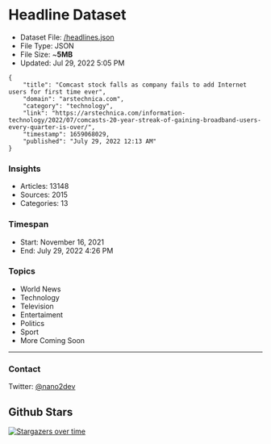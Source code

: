 # Headline Dataset

- Dataset File: [/headlines.json](https://raw.githubusercontent.com/fwd/news/master/headlines.json) 
- File Type: JSON
- File Size: ~**5MB**
- Updated: Jul 29, 2022 5:05 PM

```
{
    "title": "Comcast stock falls as company fails to add Internet users for first time ever",
    "domain": "arstechnica.com",
    "category": "technology",
    "link": "https://arstechnica.com/information-technology/2022/07/comcasts-20-year-streak-of-gaining-broadband-users-every-quarter-is-over/",
    "timestamp": 1659068029,
    "published": "July 29, 2022 12:13 AM"
}
```

### Insights

- Articles: 13148
- Sources: 2015
- Categories: 13

### Timespan

- Start: November 16, 2021
- End: July 29, 2022 4:26 PM

### Topics

- World News
- Technology
- Television
- Entertaiment
- Politics
- Sport
- More Coming Soon

---

### Contact 

Twitter: [@nano2dev](https://twitter.com/nano2dev)

## Github Stars

[![Stargazers over time](https://starchart.cc/fwd/news.svg)](https://starchart.cc/fwd/news)
	